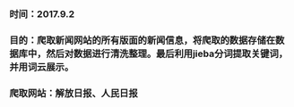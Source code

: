 ### 时间：2017.9.2
### 目的：爬取新闻网站的所有版面的新闻信息，将爬取的数据存储在数据库中，然后对数据进行清洗整理。最后利用jieba分词提取关键词，并用词云展示。
### 爬取网站：解放日报、人民日报

